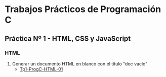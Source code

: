# Trabajos Prácticos de Programación C
## Práctica Nº 1 - HTML, CSS y JavaScript
### HTML

1. Generar un documento HTML en blanco con el título "doc vacío"
    * [Tp1-ProgC-HTML-01](http://progc.epizy.com/Tp1-ProgC/Tp1-ProgC-HTML-01/doc1.html)